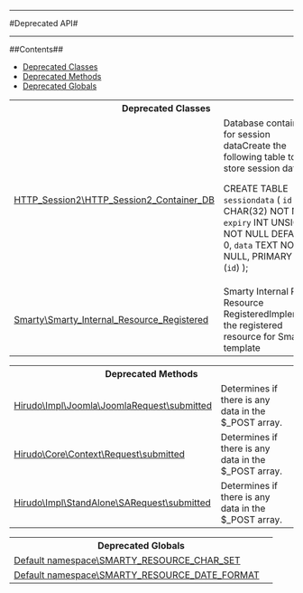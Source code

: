 - - -

#Deprecated API#

- - -

##Contents##


* <a href="#deprecated_class">Deprecated Classes</a>
* <a href="#deprecated_method">Deprecated Methods</a>
* <a href="#deprecated_global">Deprecated Globals</a>

<table id="deprecated_class" class="detail">
<tr><th colspan="2" class="title">Deprecated Classes</th></tr>
<tr><td class="name"><a href="https://github.com/JeyDotC/Hirudo-docs/blob/master/http_session2/HTTP_Session2_Container_DB.md">HTTP_Session2\HTTP_Session2_Container_DB</a></td><td class="description">Database container for session dataCreate the following table to store session data

CREATE TABLE `sessiondata` (
`id` CHAR(32) NOT NULL,
`expiry` INT UNSIGNED NOT NULL DEFAULT 0,
`data` TEXT NOT NULL,
PRIMARY KEY (`id`)
);
</td></tr>
<tr><td class="name"><a href="https://github.com/JeyDotC/Hirudo-docs/blob/master/smarty/Smarty_Internal_Resource_Registered.md">Smarty\Smarty_Internal_Resource_Registered</a></td><td class="description">Smarty Internal Plugin Resource RegisteredImplements the registered resource for Smarty template</td></tr>
</table>

<table id="deprecated_method" class="detail">
<tr><th colspan="2" class="title">Deprecated Methods</th></tr>
<tr>
<td class="name"><a href="https://github.com/JeyDotC/Hirudo-docs/blob/master/hirudo/impl/joomla/JoomlaRequest.md#submitted">Hirudo\Impl\Joomla\JoomlaRequest\submitted</a></td>
<td class="description">Determines if there is any data in the $_POST array.</td>
</tr>
<tr>
<td class="name"><a href="https://github.com/JeyDotC/Hirudo-docs/blob/master/hirudo/core/context/Request.md#submitted">Hirudo\Core\Context\Request\submitted</a></td>
<td class="description">Determines if there is any data in the $_POST array.</td>
</tr>
<tr>
<td class="name"><a href="https://github.com/JeyDotC/Hirudo-docs/blob/master/hirudo/impl/standalone/SARequest.md#submitted">Hirudo\Impl\StandAlone\SARequest\submitted</a></td>
<td class="description">Determines if there is any data in the $_POST array.</td>
</tr>
</table>

<table id="deprecated_global" class="detail">
<tr><th colspan="2" class="title">Deprecated Globals</th></tr>
<tr>
<td class="name"><a href="https://github.com/JeyDotC/Hirudo-docs/blob/master/default namespace/package-globals.md#SMARTY_RESOURCE_CHAR_SET">Default namespace\SMARTY_RESOURCE_CHAR_SET</a></td>
<td class="description"></td>
</tr>
<tr>
<td class="name"><a href="https://github.com/JeyDotC/Hirudo-docs/blob/master/default namespace/package-globals.md#SMARTY_RESOURCE_DATE_FORMAT">Default namespace\SMARTY_RESOURCE_DATE_FORMAT</a></td>
<td class="description"></td>
</tr>
</table>

